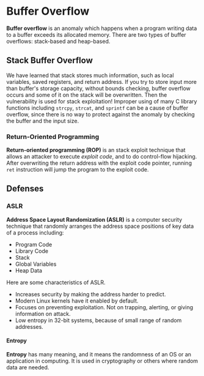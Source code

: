 # Buffer Overflow
**Buffer overflow** is an anomaly which happens when a program writing data to a buffer exceeds its allocated memory. There are two types of buffer overflows: stack-based and heap-based.

## Stack Buffer Overflow
We have learned that stack stores much information, such as local variables, saved registers, and return address.
If you try to store input more than buffer's storage capacity, without bounds checking, buffer overflow occurs and some of it on the stack will be overwritten. Then the vulnerability is used for stack exploitation!
Improper using of many C library functions including `strcpy`, `strcat`, and `sprintf` can be a cause of buffer overflow, since there is no way to protect against the anomaly by checking the buffer and the input size.

### Return-Oriented Programming
**Return-oriented programming (ROP)** is an stack exploit technique that allows an attacker to execute *exploit code*, and to do control-flow hijacking. After overwriting the return address with the exploit code pointer, running `ret` instruction will jump the program to the exploit code.

## Defenses
### ASLR
**Address Space Layout Randomization (ASLR)** is a computer security technique that randomly arranges the address space positions of key data of a process including:

* Program Code
* Library Code
* Stack
* Global Variables
* Heap Data

Here are some characteristics of ASLR.

* Increases security by making the address harder to predict.
* Modern Linux kernels have it enabled by default.
* Focuses on preventing exploitation. Not on trapping, alerting, or giving information on attack.
* Low entropy in 32-bit systems, because of small range of random addresses.

#### Entropy
**Entropy** has many meaning, and it means the randomness of an OS or an application in computing.
It is used in cryptography or others where random data are needed.
